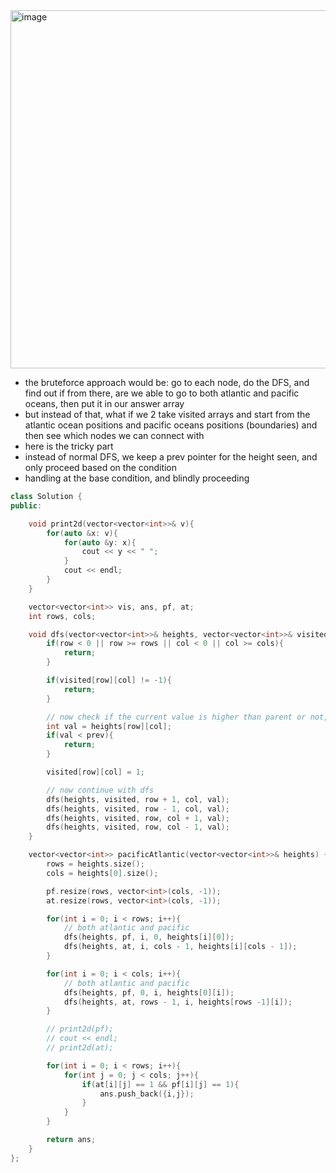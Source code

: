 <img width="573" height="573" alt="image" src="https://github.com/user-attachments/assets/429ac0cf-b973-4601-856c-84f858f3e898" />

- the bruteforce approach would be: go to each node, do the DFS, and find out if from there, are we able to go to both atlantic and pacific oceans, then put it in our answer array
- but instead of that, what if we 2 take visited arrays and start from the atlantic ocean positions and pacific oceans positions (boundaries) and then see which nodes we can connect with
- here is the tricky part
- instead of normal DFS, we keep a prev pointer for the height seen, and only proceed based on the condition
- handling at the base condition, and blindly proceeding

```c++
class Solution {
public:

    void print2d(vector<vector<int>>& v){
        for(auto &x: v){
            for(auto &y: x){
                cout << y << " ";
            }
            cout << endl;
        }
    }

    vector<vector<int>> vis, ans, pf, at;
    int rows, cols; 

    void dfs(vector<vector<int>>& heights, vector<vector<int>>& visited, int row, int col, int prev){
        if(row < 0 || row >= rows || col < 0 || col >= cols){
            return;
        }

        if(visited[row][col] != -1){
            return;
        }

        // now check if the current value is higher than parent or not, only then we can flow
        int val = heights[row][col];
        if(val < prev){
            return;
        }

        visited[row][col] = 1;

        // now continue with dfs
        dfs(heights, visited, row + 1, col, val);
        dfs(heights, visited, row - 1, col, val);
        dfs(heights, visited, row, col + 1, val);
        dfs(heights, visited, row, col - 1, val);
    }

    vector<vector<int>> pacificAtlantic(vector<vector<int>>& heights) {
        rows = heights.size();
        cols = heights[0].size();

        pf.resize(rows, vector<int>(cols, -1));
        at.resize(rows, vector<int>(cols, -1));

        for(int i = 0; i < rows; i++){
            // both atlantic and pacific
            dfs(heights, pf, i, 0, heights[i][0]);
            dfs(heights, at, i, cols - 1, heights[i][cols - 1]);
        }

        for(int i = 0; i < cols; i++){
            // both atlantic and pacific
            dfs(heights, pf, 0, i, heights[0][i]);
            dfs(heights, at, rows - 1, i, heights[rows -1][i]);
        }

        // print2d(pf);
        // cout << endl;
        // print2d(at);

        for(int i = 0; i < rows; i++){
            for(int j = 0; j < cols; j++){
                if(at[i][j] == 1 && pf[i][j] == 1){
                    ans.push_back({i,j});
                }
            }
        }

        return ans; 
    }
};
```
